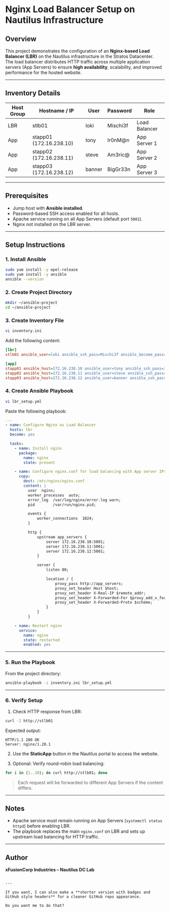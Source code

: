 # Nginx Load Balancer Setup on Nautilus Infrastructure

## Overview
This project demonstrates the configuration of an **Nginx-based Load Balancer (LBR)** on the Nautilus infrastructure in the Stratos Datacenter.  
The load balancer distributes HTTP traffic across multiple application servers (App Servers) to ensure **high availability**, scalability, and improved performance for the hosted website.

---

## Inventory Details

| Host Group | Hostname / IP           | User    | Password   | Role           |
|------------|------------------------|---------|-----------|----------------|
| LBR        | stlb01                  | loki    | Mischi3f  | Load Balancer  |
| App        | stapp01 (172.16.238.10)| tony    | Ir0nM@n   | App Server 1   |
| App        | stapp02 (172.16.238.11)| steve   | Am3ric@   | App Server 2   |
| App        | stapp03 (172.16.238.12)| banner  | BigGr33n  | App Server 3   |

---

## Prerequisites
- Jump host with **Ansible installed**.
- Password-based SSH access enabled for all hosts.
- Apache service running on all App Servers (default port `5001`).
- Nginx not installed on the LBR server.

---

## Setup Instructions

### 1. Install Ansible
```bash
sudo yum install -y epel-release
sudo yum install -y ansible
ansible --version
````

### 2. Create Project Directory

```bash
mkdir ~/ansible-project
cd ~/ansible-project
```

### 3. Create Inventory File

```bash
vi inventory.ini
```

Add the following content:

```ini
[lbr]
stlb01 ansible_user=loki ansible_ssh_pass=Mischi3f ansible_become_pass=Mischi3f ansible_ssh_common_args='-o StrictHostKeyChecking=no'

[app]
stapp01 ansible_host=172.16.238.10 ansible_user=tony ansible_ssh_pass=Ir0nM@n ansible_become_pass=Ir0nM@n
stapp02 ansible_host=172.16.238.11 ansible_user=steve ansible_ssh_pass=Am3ric@ ansible_become_pass=Am3ric@ 
stapp03 ansible_host=172.16.238.12 ansible_user=banner ansible_ssh_pass=BigGr33n ansible_become_pass=BigGr33n
```

### 4. Create Ansible Playbook

```bash
vi lbr_setup.yml
```

Paste the following playbook:

```yaml
---
- name: Configure Nginx as Load Balancer
  hosts: lbr
  become: yes

  tasks:
    - name: Install nginx
      package:
        name: nginx
        state: present

    - name: Configure nginx.conf for load balancing with App server IPs
      copy:
        dest: /etc/nginx/nginx.conf
        content: |
          user  nginx;
          worker_processes  auto;
          error_log  /var/log/nginx/error.log warn;
          pid        /var/run/nginx.pid;

          events {
              worker_connections  1024;
          }

          http {
              upstream app_servers {
                  server 172.16.238.10:5001;
                  server 172.16.238.11:5001;
                  server 172.16.238.12:5001;
              }

              server {
                  listen 80;

                  location / {
                      proxy_pass http://app_servers;
                      proxy_set_header Host $host;
                      proxy_set_header X-Real-IP $remote_addr;
                      proxy_set_header X-Forwarded-For $proxy_add_x_forwarded_for;
                      proxy_set_header X-Forwarded-Proto $scheme;
                  }
              }
          }

    - name: Restart nginx
      service:
        name: nginx
        state: restarted
        enabled: yes
```

---

### 5. Run the Playbook

From the project directory:

```bash
ansible-playbook -i inventory.ini lbr_setup.yml
```

---

### 6. Verify Setup

1. Check HTTP response from LBR:

```bash
curl -I http://stlb01
```

Expected output:

```
HTTP/1.1 200 OK
Server: nginx/1.20.1
```

2. Use the **StaticApp** button in the Nautilus portal to access the website.

3. Optional: Verify round-robin load balancing:

```bash
for i in {1..10}; do curl http://stlb01; done
```

> Each request will be forwarded to different App Servers if the content differs.

---

## Notes

* Apache service must remain running on App Servers (`systemctl status httpd`) before enabling LBR.
* The playbook replaces the main `nginx.conf` on LBR and sets up upstream load balancing for HTTP traffic.

---

## Author

**xFusionCorp Industries – Nautilus DC Lab**

```

---

If you want, I can also make a **shorter version with badges and GitHub style headers** for a cleaner GitHub repo appearance.  

Do you want me to do that?
```
